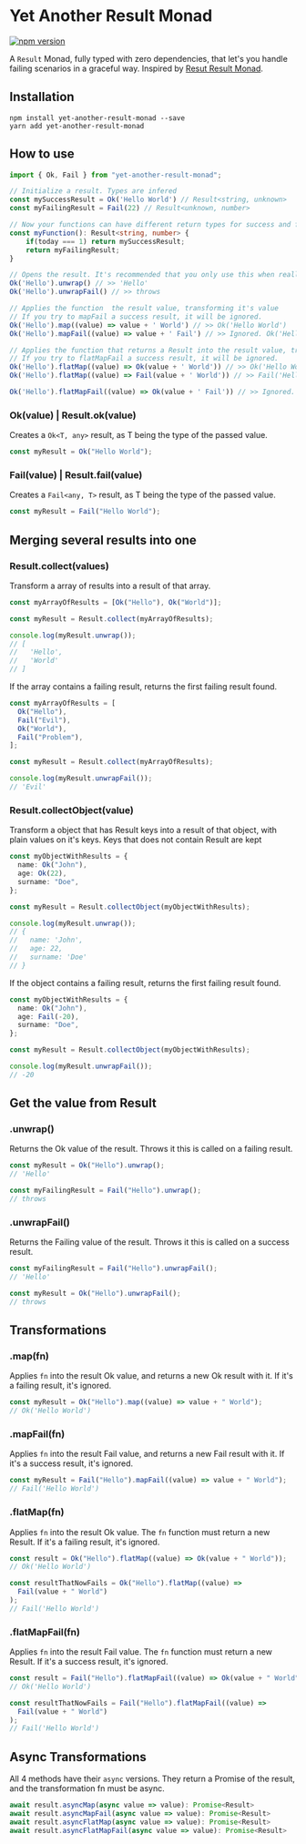 # Yet Another Result Monad

[![npm version](https://badge.fury.io/js/yet-another-result-monad.svg)](https://badge.fury.io/js/yet-another-result-monad)

A `Result` Monad, fully typed with zero dependencies, that let's you handle failing scenarios in a graceful way.
Inspired by [Resut Result Monad](https://doc.rust-lang.org/std/result).

## Installation

```
npm install yet-another-result-monad --save
yarn add yet-another-result-monad
```

## How to use

```typescript
import { Ok, Fail } from "yet-another-result-monad";

// Initialize a result. Types are infered
const mySuccessResult = Ok('Hello World') // Result<string, unknown>
const myFailingResult = Fail(22) // Result<unknown, number>

// Now your functions can have different return types for success and failing scenarios
const myFunction(): Result<string, number> {
    if(today === 1) return mySuccessResult;
    return myFailingResult;
}

// Opens the result. It's recommended that you only use this when really needed.
Ok('Hello').unwrap() // >> 'Hello'
Ok('Hello').unwrapFail() // >> throws

// Applies the function  the result value, transforming it's value
// If you try to mapFail a success result, it will be ignored.
Ok('Hello').map((value) => value + ' World') // >> Ok('Hello World')
Ok('Hello').mapFail((value) => value + ' Fail') // >> Ignored. Ok('Hello')

// Applies the function that returns a Result into the result value, transforming it's value
// If you try to flatMapFail a success result, it will be ignored.
Ok('Hello').flatMap((value) => Ok(value + ' World')) // >> Ok('Hello World')
Ok('Hello').flatMap((value) => Fail(value + ' World')) // >> Fail('Hello World')

Ok('Hello').flatMapFail((value) => Ok(value + ' Fail')) // >> Ignored. Ok('Hello')
```

### Ok(value) | Result.ok(value)

Creates a `Ok<T, any>` result, as T being the type of the passed value.

```ts
const myResult = Ok("Hello World");
```

### Fail(value) | Result.fail(value)

Creates a `Fail<any, T>` result, as T being the type of the passed value.

```ts
const myResult = Fail("Hello World");
```

## Merging several results into one

### Result.collect(values)

Transform a array of results into a result of that array.

```ts
const myArrayOfResults = [Ok("Hello"), Ok("World")];

const myResult = Result.collect(myArrayOfResults);

console.log(myResult.unwrap());
// [
//   'Hello',
//   'World'
// ]
```

If the array contains a failing result, returns the first failing result found.

```ts
const myArrayOfResults = [
  Ok("Hello"),
  Fail("Evil"),
  Ok("World"),
  Fail("Problem"),
];

const myResult = Result.collect(myArrayOfResults);

console.log(myResult.unwrapFail());
// 'Evil'
```

### Result.collectObject(value)

Transform a object that has Result keys into a result of that object, with plain values on it's keys.
Keys that does not contain Result are kept

```ts
const myObjectWithResults = {
  name: Ok("John"),
  age: Ok(22),
  surname: "Doe",
};

const myResult = Result.collectObject(myObjectWithResults);

console.log(myResult.unwrap());
// {
//   name: 'John',
//   age: 22,
//   surname: 'Doe'
// }
```

If the object contains a failing result, returns the first failing result found.

```ts
const myObjectWithResults = {
  name: Ok("John"),
  age: Fail(-20),
  surname: "Doe",
};

const myResult = Result.collectObject(myObjectWithResults);

console.log(myResult.unwrapFail());
// -20
```

## Get the value from Result

### .unwrap()

Returns the Ok value of the result.
Throws it this is called on a failing result.

```ts
const myResult = Ok("Hello").unwrap();
// 'Hello'

const myFailingResult = Fail("Hello").unwrap();
// throws
```

### .unwrapFail()

Returns the Failing value of the result.
Throws it this is called on a success result.

```ts
const myFailingResult = Fail("Hello").unwrapFail();
// 'Hello'

const myResult = Ok("Hello").unwrapFail();
// throws
```

## Transformations

### .map(fn)

Applies `fn` into the result Ok value, and returns a new Ok result with it.
If it's a failing result, it's ignored.

```ts
const myResult = Ok("Hello").map((value) => value + " World");
// Ok('Hello World')
```

### .mapFail(fn)

Applies `fn` into the result Fail value, and returns a new Fail result with it.
If it's a success result, it's ignored.

```ts
const myResult = Fail("Hello").mapFail((value) => value + " World");
// Fail('Hello World')
```

### .flatMap(fn)

Applies `fn` into the result Ok value. The `fn` function must return a new Result.
If it's a failing result, it's ignored.

```ts
const result = Ok("Hello").flatMap((value) => Ok(value + " World"));
// Ok('Hello World')

const resultThatNowFails = Ok("Hello").flatMap((value) =>
  Fail(value + " World")
);
// Fail('Hello World')
```

### .flatMapFail(fn)

Applies `fn` into the result Fail value. The `fn` function must return a new Result.
If it's a success result, it's ignored.

```ts
const result = Fail("Hello").flatMapFail((value) => Ok(value + " World"));
// Ok('Hello World')

const resultThatNowFails = Fail("Hello").flatMapFail((value) =>
  Fail(value + " World")
);
// Fail('Hello World')
```

## Async Transformations

All 4 methods have their `async` versions. They return a Promise of the result, and the transformation fn must be async.

```ts
await result.asyncMap(async value => value): Promise<Result>
await result.asyncMapFail(async value => value): Promise<Result>
await result.asyncFlatMap(async value => value): Promise<Result>
await result.asyncFlatMapFail(async value => value): Promise<Result>
```
